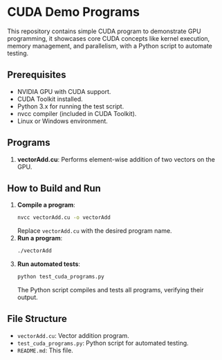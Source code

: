 # CUDA Demo Programs

This repository contains simple CUDA program to demonstrate GPU programming, it showcases core CUDA concepts like kernel execution, memory management, and parallelism, with a Python script to automate testing.

## Prerequisites
- NVIDIA GPU with CUDA support.
- CUDA Toolkit installed.
- Python 3.x for running the test script.
- nvcc compiler (included in CUDA Toolkit).
- Linux or Windows environment.

## Programs
1. **vectorAdd.cu**: Performs element-wise addition of two vectors on the GPU.

## How to Build and Run
1. **Compile a program**:
   ```bash
   nvcc vectorAdd.cu -o vectorAdd
   ```
   Replace `vectorAdd.cu` with the desired program name.
2. **Run a program**:
   ```bash
   ./vectorAdd
   ```
3. **Run automated tests**:
   ```bash
   python test_cuda_programs.py
   ```
   The Python script compiles and tests all programs, verifying their output.

## File Structure
- `vectorAdd.cu`: Vector addition program.
- `test_cuda_programs.py`: Python script for automated testing.
- `README.md`: This file.
